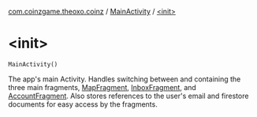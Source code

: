 [com.coinzgame.theoxo.coinz](../index.md) / [MainActivity](index.md) / [&lt;init&gt;](.)

# &lt;init&gt;

`MainActivity()`

The app's main Activity.
Handles switching between and containing the three main fragments,
[MapFragment](../-map-fragment/index.md), [InboxFragment](../-inbox-fragment/index.md), and [AccountFragment](../-account-fragment/index.md).
Also stores references to the user's email and firestore documents
for easy access by the fragments.

